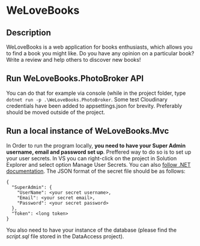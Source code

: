 # WeLoveBooks

## Description
WeLoveBooks is a web application for books enthusiasts, which allows you to find a book you might like. Do you have any opinion on a particular book? Write a review and help others to discover new books!

## Run WeLoveBooks.PhotoBroker API
You can do that for example via console (while in the project folder, type `dotnet run -p .\WeLoveBooks.PhotoBroker`. Some test Cloudinary credentials have been added to appsettings.json for brevity. Preferably should be moved outside of the project.

## Run a local instance of WeLoveBooks.Mvc
In Order to run the program locally, **you need to have your Super Admin username, email and password set up**. Preffered way to do so is to set up your user secrets. In VS you can right-click on the project in Solution Explorer and select option Manage User Secrets. You can also [follow .NET documentation](https://docs.microsoft.com/en-us/aspnet/core/security/app-secrets?view=aspnetcore-6.0&tabs=linux). The JSON format of the secret file should be as follows:
```
{
  "SuperAdmin": {
    "UserName": <your secret username>,
    "Email": <your secret email>,
    "Password": <your secret password>
  },
  "Token": <long token>
}
```
You also need to have your instance of the database (please find the *script.sql* file stored in the DataAccess project).

